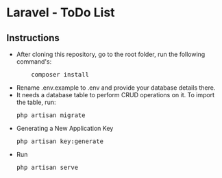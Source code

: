 # Laravel - ToDo List

## Instructions
<ul>
<li>After cloning this repository, go to the root folder, run the following command's:
<pre>
    composer install
</pre>
</li>
<li>Rename .env.example to .env and provide your database details there.</li>
<li>It needs a database table to perform CRUD operations on it. To import the table, run:
<pre>php artisan migrate</pre>
</li>
<li>Generating a New Application Key
<pre>php artisan key:generate</pre>

</li>
<li>Run 
<pre>php artisan serve</pre> </li>
</ul>